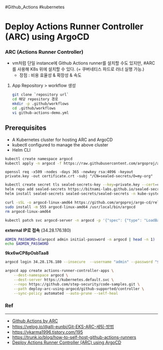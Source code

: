 #Github_Actions #kubernetes
# Deploy Actions Runner Controller (ARC) using ArgoCD
### ARC (**A**ctions **R**unner **C**ontroller)
- vm처럼 단일 instance에 Github Actions runner를 설치할 수도 있지만, #ARC 를 사용해 K8s 위에 설치할 수 있다. (= 쿠버네티스 파드로 러너 실행 가능.)
	- 장점 : 비용 효율성 & 확장성 & 속도

1. App Repository > workflow 생성 
	```bash
	git clone `repository url`
	cd 해당 repository 경로
	mkdir -p .github/workflows
    cd .github/workflows
	vi github-actions-demo.yml
	```
## Prerequisites
- A Kubernetes cluster for hosting ARC and ArgoCD
- kubectl configured to manage the above cluster
- Helm CLI

```bash
kubectl create namespace argocd
kubectl apply -n argocd -f https://raw.githubusercontent.com/argoproj/argo-cd/stable/manifests/install.yaml
```
```
openssl req -x509 -nodes -days 365 -newkey rsa:4096 -keyout private.key -out certificate.crt -subj "/CN=sealed-secrets/O=my-org"
```
```bash
kubectl create secret tls sealed-secrets-key --key=private.key --cert=certificate.crt -n kube-system 
helm repo add sealed-secrets https://bitnami-labs.github.io/sealed-secrets  \
helm install sealed-secrets sealed-secrets/sealed-secrets -n kube-system --set secretName=sealed-secrets-key --atomic
```
```bash
curl -sSL -o argocd-linux-amd64 https://github.com/argoproj/argo-cd/releases/latest/download/argocd-linux-amd64  
sudo install -m 555 argocd-linux-amd64 /usr/local/bin/argocd  
rm argocd-linux-amd64
```
```bash
kubectl patch svc argocd-server -n argocd -p '{"spec": {"type": "LoadBalancer"}}'
```
**external IP로 접속** (34.28.176.180)

```bash
ADMIN_PASSWORD=$(argocd admin initial-password -n argocd | head -n 1)
echo $ADMIN_PASSWORD
```
**9kx6wCP8pOsbTaa8**

```bash
argocd login 34.28.176.180 --insecure  --username "admin" --password "${ADMIN_PASSWORD}"
```
```bash
argocd app create actions-runner-controller-apps \
    --dest-namespace argocd \
    --dest-server https://kubernetes.default.svc \
    --repo https://github.com/step-security/code-samples.git \
    --path deploy-arc-using-argocd/github-supported/controller \
    --sync-policy automated --auto-prune --self-heal
```


### Ref
---
- [Github Actions by ARC](https://tech.buzzvil.com/blog/%EC%BF%A0%EB%B2%84%EB%84%A4%ED%8B%B0%EC%8A%A4%EC%97%90%EA%B2%8C-github-actions-%EC%84%A4%EC%B9%98%EC%97%90-%EB%8C%80%ED%95%B4-%EB%AC%BB%EB%8B%A4/)
- https://velog.io/@alli-eunbi/Git-EKS-ARC-세팅-방법
- https://ykarma1996.tistory.com/195
- https://trunk.io/blog/how-to-self-host-github-actions-runners
- [Deploy Actions Runner Controller (ARC) using ArgoCD](https://www.stepsecurity.io/blog/deploy-actions-runner-controller-using-argocd)